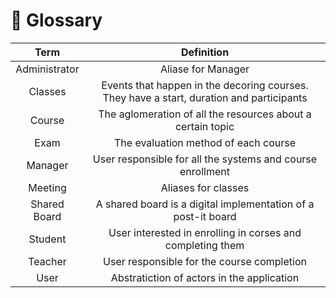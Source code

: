 # 📜 Glossary

|   **Term**    |                                      **Definition**                                      |
|:-------------:|:----------------------------------------------------------------------------------------:|
| Administrator |                                    Aliase for Manager                                    |
|    Classes    | Events that happen in the decoring courses. They have a start, duration and participants |
|    Course     |               The aglomeration of all the resources about a certain topic                |
|     Exam      |                           The evaluation method of each course                           |
|    Manager    |                User responsible for all the systems and course enrollment                |
|    Meeting    |                                   Aliases for classes                                    |
| Shared Board  |              A shared board is a digital implementation of a post-it board               |
|    Student    |                User interested in enrolling in corses and completing them                |
|    Teacher    |                        User responsible for the course completion                        |
|     User      |                        Abstratiction of actors in the application                        |
